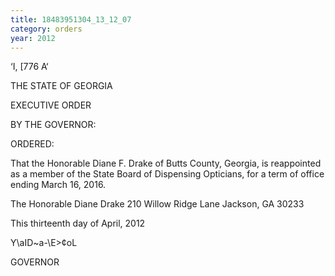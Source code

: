 ```yaml
---
title: 18483951304_13_12_07
category: orders
year: 2012
---
```

 

‘I, [776 A‘

THE STATE OF GEORGIA

EXECUTIVE ORDER

BY THE GOVERNOR:

ORDERED:

That the Honorable Diane F. Drake of Butts County, Georgia, is
reappointed as a member of the State Board of Dispensing
Opticians, for a term of office ending March 16, 2016.

The Honorable Diane Drake
210 Willow Ridge Lane
Jackson, GA 30233

This thirteenth day of April, 2012

Y\aID~a-\E>¢oL

GOVERNOR

